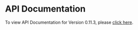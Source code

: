 # API Documentation
To view API Documentation for Version 0.11.3, please [click here](https://rawgit.com/appson/identity-public/master/v0.11.3/APISpecification/content/index.htm).
